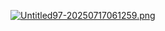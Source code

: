[![Untitled97-20250717061259.png](https://i.postimg.cc/2SnsLSJ0/Untitled97-20250717061259.png)](https://postimg.cc/218cPrCW)
